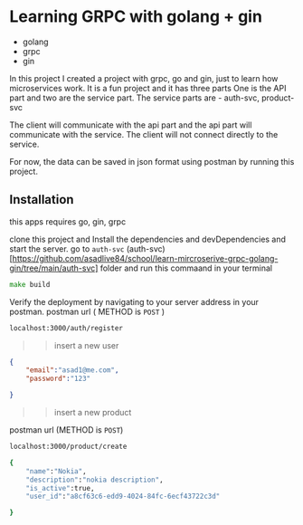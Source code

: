 # Learning GRPC with golang + gin
- golang
- grpc
- gin 

In this project I created a project with grpc, go and gin, just to learn how microservices work. It is a fun project and it has three parts
One is the API part and two are the service part.
The service parts are - auth-svc, product-svc

The client will communicate with the api part and the api part will communicate with the service. The client will not connect directly to the service.

For now, the data can be saved in json format using postman by running this project.


## Installation

this apps requires go, gin, grpc

clone this project and Install the dependencies and devDependencies and start the server.
go to ```auth-svc``` (auth-svc)[https://github.com/asadlive84/school/learn-mircroserive-grpc-golang-gin/tree/main/auth-svc]   folder and run this commaand in your terminal
```go
make build
```
Verify the deployment by navigating to your server address in
your postman.
postman url ( METHOD is ```POST``` )
```sh
localhost:3000/auth/register
```
>> insert a new user
```json
{
    "email":"asad1@me.com",
    "password":"123"

}
```

>> insert a new product

postman url (METHOD is ```POST```)

```sh
localhost:3000/product/create
```

```sh
{
    "name":"Nokia",
    "description":"nokia description",
    "is_active":true,
    "user_id":"a8cf63c6-edd9-4024-84fc-6ecf43722c3d"

}
```




